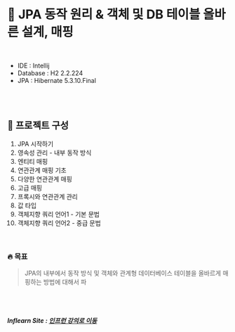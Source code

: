 # 🌱 JPA 동작 원리 &amp; 객체 및 DB 테이블 올바른 설계, 매핑

<br>

- IDE : Intellij
- Database : H2 2.2.224
- JPA : Hibernate 5.3.10.Final

<br><br>

## 📃 프로젝트 구성
 1. JPA 시작하기
 2. 영속성 관리 - 내부 동작 방식
 3. 엔티티 매핑
 4. 연관관계 매핑 기초
 5. 다양한 연관관계 매핑
 6. 고급 매핑
 7. 프록시와 연관관계 관리
 8. 값 타입
 9. 객체지향 쿼리 언어1 - 기본 문법
 10. 객체지향 쿼리 언어2 - 중급 문법

<br>

### 🔥 목표
> JPA의 내부에서 동작 방식 및 객체와 관계형 데이터베이스 테이블을 올바르게 매핑하는 방법에 대해서 파

<br><br>


##### Inflearn Site : [인프런 강의로 이동](https://www.inflearn.com/course/ORM-JPA-Basic#)


